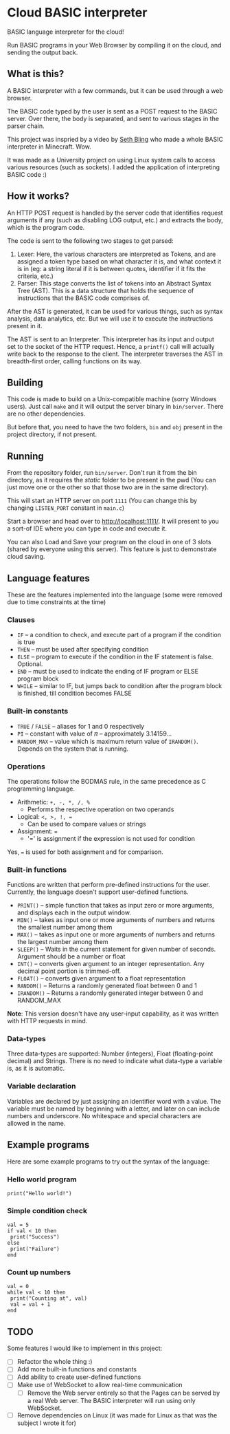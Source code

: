 # Cloud BASIC interpreter

BASIC language interpreter for the cloud!

Run BASIC programs in your Web Browser by compiling it on the cloud, and sending the output back.

## What is this?

A BASIC interpreter with a few commands, but it can be used through a web browser.

The BASIC code typed by the user is sent as a POST request to the BASIC server. Over there, the body is separated, and sent to various stages in the parser chain.

This project was inspried by a video by [Seth Bling](https://www.youtube.com/watch?v=t4e7PjRygt0) who made a whole BASIC interpreter in Minecraft. Wow.

It was made as a University project on using Linux system calls to access various resources (such as sockets). I added the application of interpreting BASIC code :)

## How it works?

An HTTP POST request is handled by the server code that identifies request arguments if any (such as disabling LOG output, etc.) and extracts the body, which is the program code.

The code is sent to the following two stages to get parsed:

1. Lexer: Here, the various characters are interpreted as Tokens, and are assigned a token type based on what character it is, and what context it is in (eg: a string literal if it is between quotes, identifier if it fits the criteria, etc.)
2. Parser: This stage converts the list of tokens into an Abstract Syntax Tree (AST). This is a data structure that holds the sequence of instructions that the BASIC code comprises of.

After the AST is generated, it can be used for various things, such as syntax analysis, data analytics, etc. But we will use it to execute the instructions present in it.

The AST is sent to an Interpreter. This interpreter has its input and output set to the socket of the HTTP request. Hence, a `printf()` call will actually write back to the response to the client.
The interpreter traverses the AST in breadth-first order, calling functions on its way.

## Building

This code is made to build on a Unix-compatible machine (sorry Windows users). Just call `make` and it will output the server binary in `bin/server`. There are no other dependencies.

But before that, you need to have the two folders, `bin` and `obj` present in the project directory, if not present.

## Running

From the repository folder, run `bin/server`. Don't run it from the bin directory, as it requires the *static* folder to be present in the pwd (You can just move one or the other so that those two are in the same directory).

This will start an HTTP server on port `1111` (You can change this by changing `LISTEN_PORT` constant in `main.c`)

Start a browser and head over to [http://localhost:1111/](http://localhost:1111/). It will present to you a sort-of IDE where you can type in code and execute it.

You can also Load and Save your program on the cloud in one of 3 slots (shared by everyone using this server). This feature is just to demonstrate cloud saving.

## Language features

These are the features implemented into the language (some were removed due to time constraints at the time)

### Clauses

- `IF` – a condition to check, and execute part of a program if the condition is true
- `THEN` – must be used after specifying condition
- `ELSE` – program to execute if the condition in the IF statement is false. Optional.
- `END` – must be used to indicate the ending of IF program or ELSE program block
- `WHILE` – similar to IF, but jumps back to condition after the program block is
finished, till condition becomes FALSE

### Built-in constants

- `TRUE` / `FALSE` – aliases for 1 and 0 respectively
- `PI` – constant with value of 𝜋 – approximately 3.14159…
- `RANDOM_MAX` – value which is maximum return value of `IRANDOM()`. Depends
on the system that is running.

### Operations

The operations follow the BODMAS rule, in the same precedence as C programming
language.

- Arithmetic: `+, -, *, /, %`
  - Performs the respective operation on two operands
- Logical: `<, >, !, =`
  - Can be used to compare values or strings
- Assignment: `=`
  - '=' is assignment if the expression is not used for condition

Yes, `=` is used for both assignment and for comparison.

### Built-in functions

Functions are written that perform pre-defined instructions for the user. Currently, the language doesn't support user-defined functions.

- `PRINT()` – simple function that takes as input zero or more arguments, and displays
each in the output window.
- `MIN()` – takes as input one or more arguments of numbers and returns the smallest
number among them
- `MAX()` – takes as input one or more arguments of numbers and returns the largest
number among them
- `SLEEP()` – Waits in the current statement for given number of seconds. Argument
should be a number or float
- `INT()` – converts given argument to an integer representation. Any decimal point portion is trimmed-off.
- `FLOAT()` – converts given argument to a float representation
- `RANDOM()` – Returns a randomly generated float between 0 and 1
- `IRANDOM()` – Returns a randomly generated integer between 0 and RANDOM_MAX

**Note**: This version doesn't have any user-input capability, as it was written with HTTP requests in mind.

### Data-types

Three data-types are supported: Number (integers), Float (floating-point decimal) and Strings.
There is no need to indicate what data-type a variable is, as it is automatic.

### Variable declaration

Variables are declared by just assigning an identifier word with a value. The variable must be
named by beginning with a letter, and later on can include numbers and underscore. No
whitespace and special characters are allowed in the name.

## Example programs

Here are some example programs to try out the syntax of the language:

### Hello world program

```basic
print("Hello world!")
```

### Simple condition check

```basic
val = 5
if val < 10 then
 print("Success")
else
 print("Failure")
end
```

### Count up numbers

```basic
val = 0
while val < 10 then
 print("Counting at", val)
 val = val + 1
end
```

## TODO

Some features I would like to implement in this project:

- [ ] Refactor the whole thing :)
- [ ] Add more built-in functions and constants
- [ ] Add ability to create user-defined functions
- [ ] Make use of WebSocket to allow real-time communication
  - [ ] Remove the Web server entirely so that the Pages can be served by a real Web server. The BASIC interpreter will run using only WebSocket.
- [ ] Remove dependencies on Linux (it was made for Linux as that was the subject I wrote it for)
